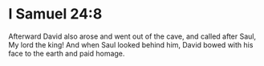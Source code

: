 # I Samuel 24:8

Afterward David also arose and went out of the cave, and called after Saul, My lord the king! And when Saul looked behind him, David bowed with his face to the earth and paid homage.
